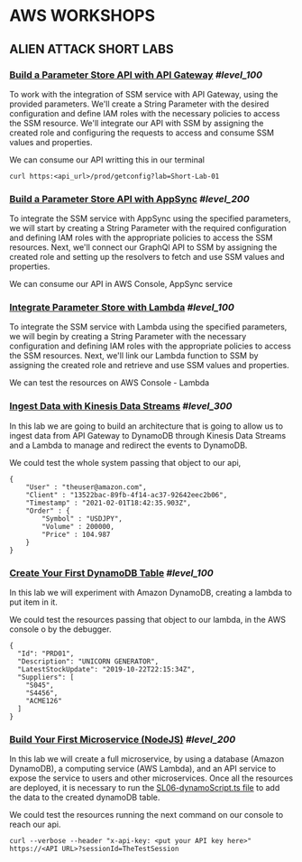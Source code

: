 # AWS WORKSHOPS

## ALIEN ATTACK SHORT LABS

### [Build a Parameter Store API with API Gateway](https://catalog.us-east-1.prod.workshops.aws/workshops/3ae476e4-e66d-4e78-b22f-6190c79ddee2/en-US/aws-services/api-gateway/systems-manager-integration/) _#level\_100_

To work with the integration of SSM service with API Gateway, using the provided parameters. We'll create a String Parameter with the desired configuration and define IAM roles with the necessary policies to access the SSM resource. We'll integrate our API with SSM by assigning the created role and configuring the requests to access and consume SSM values and properties.

We can consume our API writting this in our terminal

```terminal
curl https:<api_url>/prod/getconfig?lab=Short-Lab-01
```

### [Build a Parameter Store API with AppSync](https://catalog.us-east-1.prod.workshops.aws/workshops/3ae476e4-e66d-4e78-b22f-6190c79ddee2/en-US/aws-services/appsync/systems-manager-integration/) _#level\_200_

To integrate the SSM service with AppSync using the specified parameters, we will start by creating a String Parameter with the required configuration and defining IAM roles with the appropriate policies to access the SSM resources. Next, we'll connect our GraphQl API to SSM by assigning the created role and setting up the resolvers to fetch and use SSM values and properties.

We can consume our API in AWS Console, AppSync service

### [Integrate Parameter Store with Lambda](https://catalog.us-east-1.prod.workshops.aws/workshops/3ae476e4-e66d-4e78-b22f-6190c79ddee2/en-US/aws-services/lambda/write-to-ssm/) _#level\_100_

To integrate the SSM service with Lambda using the specified parameters, we will begin by creating a String Parameter with the necessary configuration and defining IAM roles with the appropriate policies to access the SSM resources. Next, we'll link our Lambda function to SSM by assigning the created role and retrieve and use SSM values and properties.

We can test the resources on AWS Console - Lambda

### [Ingest Data with Kinesis Data Streams](https://catalog.us-east-1.prod.workshops.aws/workshops/3ae476e4-e66d-4e78-b22f-6190c79ddee2/en-US/aws-services/kinesis/ingestion-to-dynamodb) _#level\_300_

In this lab we are going to build an architecture that is going to allow us to ingest data from API Gateway to DynamoDB through Kinesis Data Streams and a Lambda to manage and redirect the events to DynamoDB.

We could test the whole system passing that object to our api,

```aws
{
    "User" : "theuser@amazon.com",
    "Client" : "13522bac-89fb-4f14-ac37-92642eec2b06",
    "Timestamp" : "2021-02-01T18:42:35.903Z",
    "Order" : {
        "Symbol" : "USDJPY",
        "Volume" : 200000,
        "Price" : 104.987
    }
}
```

### [Create Your First DynamoDB Table](https://catalog.us-east-1.prod.workshops.aws/workshops/3ae476e4-e66d-4e78-b22f-6190c79ddee2/en-US/aws-services/dynamodb/my-first-table/) _#level\_100_

In this lab we will experiment with Amazon DynamoDB, creating a lambda to put item in it.

We could test the resources passing that object to our lambda, in the AWS console o by the debugger.

```event
{
  "Id": "PRD01",
  "Description": "UNICORN GENERATOR",
  "LatestStockUpdate": "2019-10-22T22:15:34Z",
  "Suppliers": [
    "S045",
    "S4456",
    "ACME126"
  ]
}
```

### [Build Your First Microservice (NodeJS)](https://catalog.us-east-1.prod.workshops.aws/workshops/3ae476e4-e66d-4e78-b22f-6190c79ddee2/en-US/architecture-samples/full-microservice/) _#level\_200_

In this lab we will create a full microservice, by using a database (Amazon DynamoDB), a computing service (AWS Lambda), and an API service to expose the service to users and other microservices. Once all the resources are deployed, it is necessary to run the [SL06-dynamoScript.ts file](AWS/alien-attack/short-labs/src/SL06-dynamoScript.ts) to add the data to the created dynamoDB table.

We could test the resources running the next command on our console to reach our api.

```terminal
curl --verbose --header "x-api-key: <put your API key here>" https://<API URL>?sessionId=TheTestSession
```
